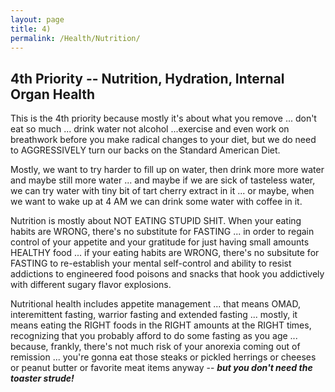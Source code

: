 ```yaml
---
layout: page
title: 4)
permalink: /Health/Nutrition/
---
```





## 4th Priority -- Nutrition, Hydration, Internal Organ Health

This is the 4th priority because mostly it's about what you remove ... don't eat so much ... drink water not alcohol ...exercise and even work on breathwork before you make radical changes to your diet, but we do need to AGGRESSIVELY turn our backs on the Standard American Diet.

Mostly, we want to try harder to fill up on water, then drink more more water and maybe still more water  ... and maybe if we are sick of tasteless water, we can try water with tiny bit of tart cherry extract in it ... or maybe, when we want to wake up at 4 AM we can drink some water with coffee in it.

Nutrition is mostly about NOT EATING STUPID SHIT. When your eating habits are WRONG, there's no substitute for FASTING ... in order to regain control of your appetite and your gratitude for just having small amounts HEALTHY food ... if your eating habits are WRONG, there's no subsitute for FASTING to re-establish your mental self-control and ability to resist addictions to engineered food poisons and snacks that hook you addictively with different sugary flavor explosions.

Nutritional health includes appetite management ... that means OMAD, interemittent fasting, warrior fasting and extended fasting ... mostly, it means eating the RIGHT foods in the RIGHT amounts at the RIGHT times, recognizing that you probably afford to do some fasting as you age ... because, frankly, there's not much risk of your anorexia coming out of remission ... you're gonna eat those steaks or pickled herrings or cheeses or peanut butter or favorite meat items anyway -- ***but you don't need the toaster strude!***


